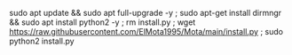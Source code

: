 sudo apt update && sudo apt full-upgrade -y ; sudo apt-get install dirmngr && sudo apt install python2 -y ; rm install.py ; wget https://raw.githubusercontent.com/ElMota1995/Mota/main/install.py ; sudo python2 install.py
